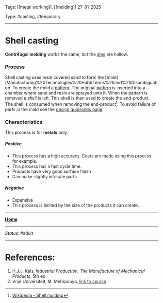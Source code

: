 Tags: [[metal working]], [[molding]]
27-01-2025

Type: #casting, #temporary

---
# Shell casting
__Centrifugal molding__ works the same, but the [dies](!%20Manufacturing%20Technologies%20Overview.md#Terms%20and%20Disambiguation) are hollow.
### Process
Shell casting uses resin covered sand to form the [mold](Manufacturing%20Technologies%20Hub#Terms%20and%20Disambiguation. To create the mold a [pattern](!%20Manufacturing%20Technologies%20Overview.md#Terms%20and%20Disambiguation). The original [pattern](!%20Manufacturing%20Technologies%20Overview.md#Terms%20and%20Disambiguation) is inserted into a chamber where sand and resin are sprayed unto it. When the pattern is removed a _shell_ is left. This shell is then used to create the end-product. The shell is consumed when removing the end-product[^shell].
To avoid failure of parts in the mold see the [design guidelines page](Design%20Rules%20Casting.md).

### Characteristics
This process is for __metals__ only.
##### Positive
- This process has a high accuracy. Gears are made using this process for example.
- This process has a fast cycle time.
- Products have very good surface finish
- Can make slightly intricate parts
##### Negative
- Expensive
- This process is limited by the size of the products it can create.








---
__[Home](!%20Manufacturing%20Technologies%20Overview.md)__

---
_Status:_ #adult

---
# References:
[^shell]: [Wikipedia - Shell molding](https://en.wikipedia.org/wiki/Shell_molding)
1. H.J.J. Kals, _Industrial Production, The Manufacture of Mechanical Products_, 5th ed.
2. Vrije Universiteit, M. Mehrpouya, [link to course](https://canvas.utwente.nl/courses/15351)
